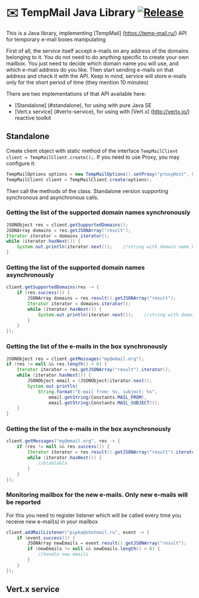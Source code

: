 # :envelope: TempMail Java Library [![Release](https://jitpack.io/v/flicus/TempMail.svg)](https://jitpack.io/#flicus/TempMail)
This is a Java library, implementing [TempMail] (https://temp-mail.ru/) API for temporary e-mail boxes manipulating  

First of all, the service itself accept e-mails on any address of the domains belonging to it. You do not need to do anything specific to create your own mailbox. You just need to decide which domain name you will use, and which e-mail address do you like. Then start sending e-mails on that address and check it with the API. Keep in mind, service will store e-mails only for the short period of time (they mention 10 minutes)  

There are two implementations of that API available here: 

- [Standalone] (#standalone), for using with pure Java SE
- [Vert.x service] (#vertx-service), for using with [Vert.x] (http://vertx.io/) reactive toolkit 

## Standalone
Create client object with static method of the interface `TempMailClient client = TempMailClient.create();`. If you need to use Proxy, you may configure it: 
```Java
TempMailOptions options = new TempMailOptions().setProxy("proxyHost", 8080, "http");
TempMailClient client = TempMailClient.create(options);
```
Then call the methods of the class. Standalone version supporting synchronous and asynchronous calls.

### Getting the list of the supported domain names synchronously
```Java
JSONObject res = client.getSupportedDomains();
JSONArray domains = res.getJSONArray("result");
Iterator iterator = domains.iterator();
while (iterator.hasNext()) {
    System.out.println(iterator.next());    //string with domain name here
}
```

### Getting the list of the supported domain names asynchronously
```Java
client.getSupportedDomains(res -> {
    if (res.success()) {
        JSONArray domains = res.result().getJSONArray("result");
        Iterator iterator = domains.iterator();
        while (iterator.hasNext()) {
            System.out.println(iterator.next());    //string with domain name here
        }    
    }
});
```

### Getting the list of the e-mails in the box synchronously
```Java
JSONObject res = client.getMessages("my@email.org");
if (res != null && res.length() > 0) {
    Iterator iterator = res.getJSONArray("result").iterator();
    while (iterator.hasNext()) {
        JSONObject email = (JSONObject)iterator.next();
        System.out.println(
            String.format("E-mail from: %s, subject: %s",
                email.getString(Constants.MAIL_FROM),
                email.getString(Constants.MAIL_SUBJECT)));
    }    
}
```

### Getting the list of the e-mails in the box asynchronously
```Java
client.getMessages("my@email.org", res -> {
    if (res != null && res.success()) {
        Iterator iterator = res.result().getJSONArray("result").iterator();
        while (iterator.hasNext()) {
            //blablabla
        }
    }
});
```

### Monitoring mailbox for the new e-mails. Only new e-mails will be reported
For this you need to register listener which will be called every time you receive new e-mail(s) in your mailbox
```Java
client.addMailListener("pipka@shotmail.ru", event -> {
    if (event.success()) {
        JSONArray newEmails = event.result().getJSONArray("result");
        if (newEmails != null && newEmails.length() > 0) {
            //handle new emails
        }
    }
});
```

## Vert.x service

